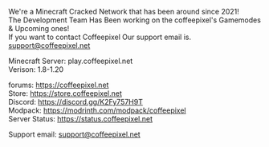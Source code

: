 We're a Minecraft Cracked Network that has been around since 2021!                            
The Development Team Has Been working on the coffeepixel's Gamemodes & Upcoming ones!                            
If you want to contact Coffeepixel Our support email is. support@coffeepixel.net                            
                            
Minecraft Server: play.coffeepixel.net                            
Verison: 1.8-1.20                            

forums: https://coffeepixel.net                            
Store: https://store.coffeepixel.net                            
Discord: https://discord.gg/K2Fy757H9T                    
Modpack: https://modrinth.com/modpack/coffeepixel                    
Server Status: https://status.coffeepixel.net                                                                                  
                            
Support email: support@coffeepixel.net                            
